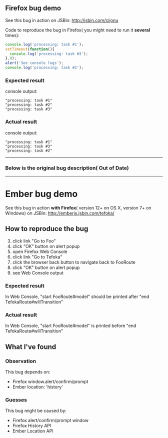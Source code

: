 ## Firefox bug demo
See this bug in action on JSBin: http://jsbin.com/cijonu

Code to reproduce the bug in Firefox( you might need to run it **several** times):
```javascript
console.log('processing: task #1');
setTimeout(function(){
  console.log('processing: task #3');
},0);
alert('See console logs');
console.log('processing: task #2');
```
### Expected result
console output:
```
"processing: task #1"
"processing: task #2"
"processing: task #3"
```
### Actual result
console output:
```
"processing: task #1"
"processing: task #3"
"processing: task #2"
```


------
### Below is the original bug description( Out of Date)
------

# Ember bug demo
See this bug in action **with Firefox**( version 12+ on OS X, version 7+ on Windows) on JSBin: http://emberjs.jsbin.com/tefoka/
## How to reproduce the bug
3. click link "Go to Foo"
4. click "OK" button on alert popup
5. open Firefox Web Console
6. click link "Go to Tefoka"
7. click the browser back button to navigate back to FooRoute
8. click "OK" button on alert popup
9. see Web Console output

### Expected result
In Web Console, "start FooRoute#model" should be printed after "end
TefokaRoute#willTransition"

### Actual result
In Web Console, "start FooRoute#model" is printed before "end
TefokaRoute#willTransition"

## What I've found

### Observation
This bug depends on:
- Firefox window.alert/confirm/prompt
- Ember location: 'history'

### Guesses
This bug might be caused by:
- Firefox alert/confirm/prompt window
- Firefox History API
- Ember Location API
